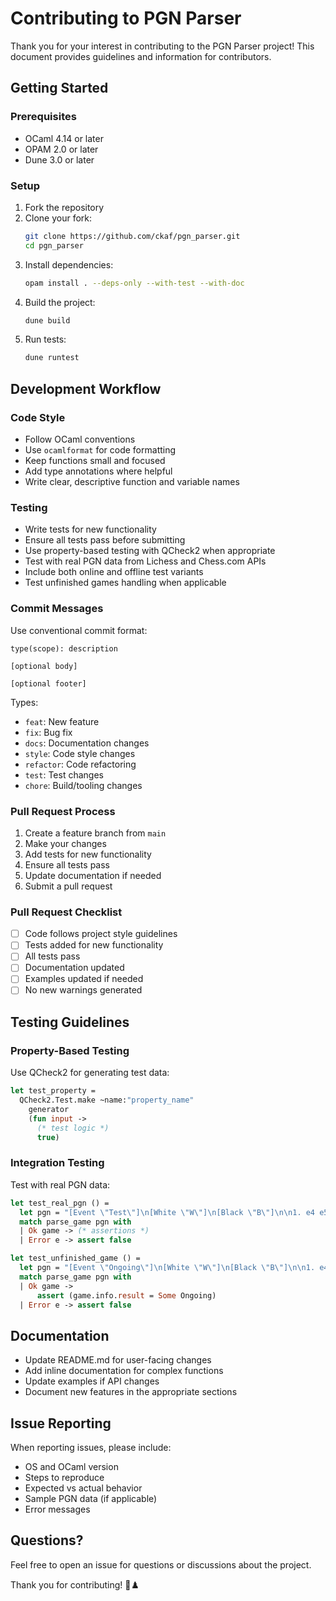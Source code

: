 # Contributing to PGN Parser

Thank you for your interest in contributing to the PGN Parser project! This document provides guidelines and information for contributors.

## Getting Started

### Prerequisites

- OCaml 4.14 or later
- OPAM 2.0 or later
- Dune 3.0 or later

### Setup

1. Fork the repository
2. Clone your fork:
   ```bash
   git clone https://github.com/ckaf/pgn_parser.git
   cd pgn_parser
   ```
3. Install dependencies:
   ```bash
   opam install . --deps-only --with-test --with-doc
   ```
4. Build the project:
   ```bash
   dune build
   ```
5. Run tests:
   ```bash
   dune runtest
   ```

## Development Workflow

### Code Style

- Follow OCaml conventions
- Use `ocamlformat` for code formatting
- Keep functions small and focused
- Add type annotations where helpful
- Write clear, descriptive function and variable names

### Testing

- Write tests for new functionality
- Ensure all tests pass before submitting
- Use property-based testing with QCheck2 when appropriate
- Test with real PGN data from Lichess and Chess.com APIs
- Include both online and offline test variants
- Test unfinished games handling when applicable

### Commit Messages

Use conventional commit format:
```
type(scope): description

[optional body]

[optional footer]
```

Types:
- `feat`: New feature
- `fix`: Bug fix
- `docs`: Documentation changes
- `style`: Code style changes
- `refactor`: Code refactoring
- `test`: Test changes
- `chore`: Build/tooling changes

### Pull Request Process

1. Create a feature branch from `main`
2. Make your changes
3. Add tests for new functionality
4. Ensure all tests pass
5. Update documentation if needed
6. Submit a pull request

### Pull Request Checklist

- [ ] Code follows project style guidelines
- [ ] Tests added for new functionality
- [ ] All tests pass
- [ ] Documentation updated
- [ ] Examples updated if needed
- [ ] No new warnings generated

## Testing Guidelines

### Property-Based Testing

Use QCheck2 for generating test data:

```ocaml
let test_property =
  QCheck2.Test.make ~name:"property_name"
    generator
    (fun input -> 
      (* test logic *)
      true)
```

### Integration Testing

Test with real PGN data:

```ocaml
let test_real_pgn () =
  let pgn = "[Event \"Test\"]\n[White \"W\"]\n[Black \"B\"]\n\n1. e4 e5" in
  match parse_game pgn with
  | Ok game -> (* assertions *)
  | Error e -> assert false

let test_unfinished_game () =
  let pgn = "[Event \"Ongoing\"]\n[White \"W\"]\n[Black \"B\"]\n\n1. e4 e5 *" in
  match parse_game pgn with
  | Ok game -> 
      assert (game.info.result = Some Ongoing)
  | Error e -> assert false
```

## Documentation

- Update README.md for user-facing changes
- Add inline documentation for complex functions
- Update examples if API changes
- Document new features in the appropriate sections

## Issue Reporting

When reporting issues, please include:

- OS and OCaml version
- Steps to reproduce
- Expected vs actual behavior
- Sample PGN data (if applicable)
- Error messages

## Questions?

Feel free to open an issue for questions or discussions about the project.

Thank you for contributing! 🎯♟️
